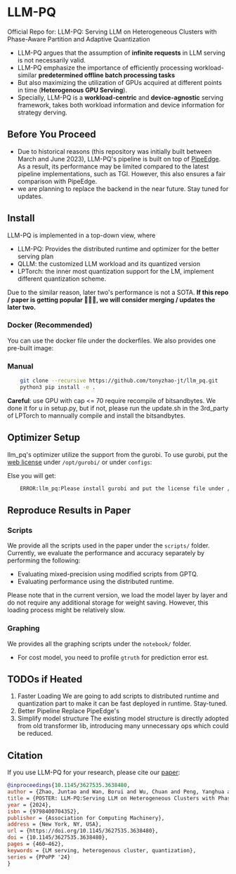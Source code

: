 # LLM-PQ
Official Repo for: LLM-PQ: Serving LLM on Heterogeneous Clusters with Phase-Aware Partition and Adaptive Quantization
- LLM-PQ argues that the assumption of **infinite requests** in LLM serving is not necessarily valid. 
- LLM-PQ emphasize the importance of efficiently processing workload-similar **predetermined offline batch processing tasks** 
- But also maximizing the utilization of GPUs acquired at different points in time (**Heterogenous GPU Serving**).
- Specially, LLM-PQ is a **workload-centric** and **device-agnostic** serving framework, takes both workload information and device information for strategy derving.

## Before You Proceed
- Due to historical reasons (this repository was initially built between March and June 2023), LLM-PQ's pipeline is built on top of [PipeEdge](https://github.com/usc-isi/PipeEdge). As a result, its performance may be limited compared to the latest pipeline implementations, such as TGI. However, this also ensures a fair comparison with PipeEdge.
- we are planning to replace the backend in the near future. Stay tuned for updates.

## Install
LLM-PQ is implemented in a top-down view, where
- LLM-PQ: Provides the distributed runtime and optimizer for the better serving plan
- QLLM: the customized LLM workload and its quantized version
- LPTorch: the inner most quantization support for the LM, implement different quantization scheme.

Due to the similar reason, later two's performance is not a SOTA. **If this repo / paper is getting popular 🤑🤑🤑, we will consider merging / updates the later two.**

### Docker (Recommended)
You can use the docker file under the dockerfiles. We also provides one pre-built image:

### Manual
```bash
    git clone --recursive https://github.com/tonyzhao-jt/llm_pq.git
    python3 pip install -e .
```
**Careful**: use GPU with cap <= 70 require recompile of bitsandbytes. We done it for u in setup.py, but if not, please run the update.sh in the 3rd_party of LPTorch to mannually compile and install the bitsandbytes.

## Optimizer Setup
llm_pq's optimizer utilize the support from the gurobi. To use gurobi, put the [web license](https://license.gurobi.com/manager/licenses) under `/opt/gurobi/` or under `configs`:

Else you will get:
```bash
    ERROR:llm_pq:Please install gurobi and put the license file under /opt/gurobi/
```

## Reproduce Results in Paper
### Scripts
We provide all the scripts used in the paper under the `scripts/` folder. Currently, we evaluate the performance and accuracy separately by performing the following:
- Evaluating mixed-precision using modified scripts from GPTQ.
- Evaluating performance using the distributed runtime.

Please note that in the current version, we load the model layer by layer and do not require any additional storage for weight saving. However, this loading process might be relatively slow.

### Graphing
We provides all the graphing scripts under the `notebook/` folder.
- For cost model, you need to profile `gtruth` for prediction error est.



## TODOs if Heated 
1. Faster Loading
We are going to add scripts to distributed runtime and quantization part to make it can be fast deployed in runtime. Stay-tuned.
2. Better Pipeline
Replace PipeEdge's 
3. Simplify model structure
The existing model structure is directly adopted from old transformer lib, introducing many unnecessary ops which could be reduced.

## Citation
If you use LLM-PQ for your research, please cite our [paper](https://dl.acm.org/doi/10.1145/3627535.3638480):
```bibtex
@inproceedings{10.1145/3627535.3638480,
author = {Zhao, Juntao and Wan, Borui and Wu, Chuan and Peng, Yanghua and Lin, Haibin},
title = {POSTER: LLM-PQ:Serving LLM on Heterogeneous Clusters with Phase-Aware Partition and Adaptive Quantization},
year = {2024},
isbn = {9798400704352},
publisher = {Association for Computing Machinery},
address = {New York, NY, USA},
url = {https://doi.org/10.1145/3627535.3638480},
doi = {10.1145/3627535.3638480},
pages = {460–462},
keywords = {LM serving, heterogenous cluster, quantization},
series = {PPoPP '24}
}
```
